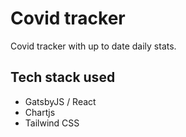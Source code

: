 # Covid tracker
Covid tracker with up to date daily stats.

## Tech stack used
- GatsbyJS / React
- Chartjs
- Tailwind CSS